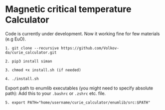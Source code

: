 # Magnetic critical temperature Calculator

Code is currently under development. Now it working fine for few materials (e.g EuO).


```
1. git clone --recursive https://github.com/Volkov-da/curie_calculator.git

2. pip3 install siman

3. chmod +x install.sh (if needed)

4. ./install.sh
```

Export path to enumlib executables (you might need to specify absolute path):
Add this to your `.bashrc` or `.zshrc` etc. file.

```
5. export PATH="home/username/curie_calculator/enumlib/src:$PATH"
```
